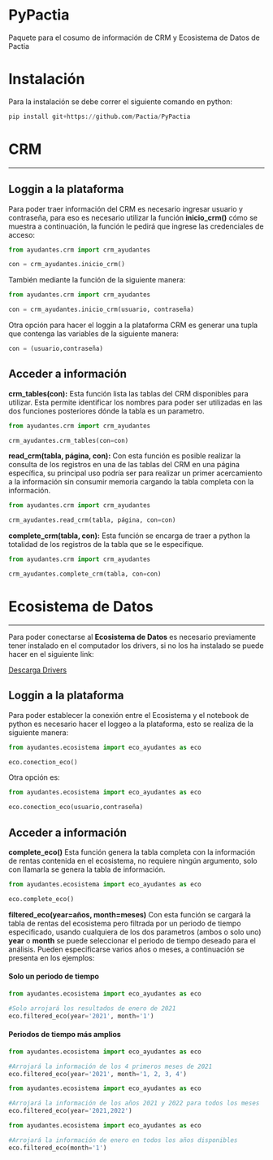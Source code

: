 # PyPactia
Paquete para el cosumo de información de CRM y Ecosistema de Datos de Pactia

# Instalación
Para la instalación se debe correr el siguiente comando en python:
```python
pip install git+https://github.com/Pactia/PyPactia
```

# CRM
_____________________________________________________________________

## Loggin a la plataforma

Para poder traer información del CRM es necesario ingresar usuario y contraseña, para eso es necesario utilizar la función **inicio_crm()** cómo se muestra a continuación, la función le pedirá que ingrese las credenciales de acceso:

```python
from ayudantes.crm import crm_ayudantes

con = crm_ayudantes.inicio_crm()
```

También mediante la función de la siguiente manera:

```python
from ayudantes.crm import crm_ayudantes

con = crm_ayudantes.inicio_crm(usuario, contraseña)
```

Otra opción para hacer el loggin a la plataforma CRM es generar una tupla que contenga las variables de la siguiente manera:

```python
con = (usuario,contraseña)
```

## Acceder a información

**crm_tables(con):** Esta función lista las tablas del CRM disponibles para utilizar. Esta permite identificar los nombres para poder ser utilizadas en las dos funciones posteriores dónde la tabla es un parametro. 

```python
from ayudantes.crm import crm_ayudantes

crm_ayudantes.crm_tables(con=con)
```

**read_crm(tabla, página, con):** Con esta función es posible realizar la consulta de los registros en una de las tablas del CRM en una página específica, su principal uso podría ser para realizar un primer acercamiento a la información sin consumir memoria cargando la tabla completa con la información.

```python
from ayudantes.crm import crm_ayudantes

crm_ayudantes.read_crm(tabla, página, con=con)
```

**complete_crm(tabla, con):** Esta función se encarga de traer a python la totalidad de los registros de la tabla que se le especifique.

```python
from ayudantes.crm import crm_ayudantes

crm_ayudantes.complete_crm(tabla, con=con)
```

# Ecosistema de Datos
_____________________________________________________________________

Para poder conectarse al **Ecosistema de Datos** es necesario previamente tener instalado en el computador los drivers, si no los ha instalado se puede hacer en el siguiente link:

[Descarga Drivers](https://go.microsoft.com/fwlink/?linkid=2186919)


## Loggin a la plataforma

Para poder establecer la conexión entre el Ecosistema y el notebook de python es necesario hacer el loggeo a la plataforma, esto se realiza de la siguiente manera:

```python
from ayudantes.ecosistema import eco_ayudantes as eco

eco.conection_eco()
```

Otra opción es:

```python
from ayudantes.ecosistema import eco_ayudantes as eco

eco.conection_eco(usuario,contraseña)
```

## Acceder a información

**complete_eco()** Esta función genera la tabla completa con la información de rentas contenida en el ecosistema, no requiere ningún argumento, solo con llamarla se genera la tabla de información.

```python
from ayudantes.ecosistema import eco_ayudantes as eco

eco.complete_eco()
```


**filtered_eco(year=años, month=meses)** Con esta función se cargará la tabla de rentas del ecosistema pero filtrada por un periodo de tiempo especificado, usando cualquiera de los dos parametros (ambos o solo uno) **year** o **month** se puede seleccionar el periodo de tiempo deseado para el análisis. Pueden especificarse varios años o meses, a continuación se presenta en los ejemplos:

#### Solo un periodo de tiempo

```python
from ayudantes.ecosistema import eco_ayudantes as eco

#Solo arrojará los resultados de enero de 2021
eco.filtered_eco(year='2021', month='1')
```

#### Periodos de tiempo más amplios

```python
from ayudantes.ecosistema import eco_ayudantes as eco

#Arrojará la información de los 4 primeros meses de 2021
eco.filtered_eco(year='2021', month='1, 2, 3, 4')
```

```python
from ayudantes.ecosistema import eco_ayudantes as eco

#Arrojará la información de los años 2021 y 2022 para todos los meses
eco.filtered_eco(year='2021,2022')
```

```python
from ayudantes.ecosistema import eco_ayudantes as eco

#Arrojará la información de enero en todos los años disponibles
eco.filtered_eco(month='1')
```
